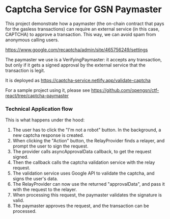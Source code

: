 # Captcha Service for GSN Paymaster

This project demonstrate how a paymaster (the on-chain contract that pays for the gasless transactions) 
can require an external service (in this case, CAPTCHA)
to approve a transaction.
This way, we can avoid spam from anonymous calling users.

https://www.google.com/recaptcha/admin/site/465756249/settings


The paymaster we use is a VerifyingPaymaster: it accepts any transaction, but only if it gets a signed approval
by the external service that the transaction is legit.

It is deployed as https://captcha-service.netlify.app/validate-captcha

For a sample project using it, please see https://github.com/opengsn/ctf-react/tree/captcha-paymaster

        
### Technical Application flow

This is what happens under the hood:

1. The user has to click the "I'm not a robot" button. In the background, 
    a new captcha response is created.
2. When clicking the "Action" button, the RelayProvider finds a relayer, and prompt the user to sign the request.
3. The provider calls asyncApprovalData callback, to get the request signed.
4. Then the callback calls the captcha validation service with the relay request.
5. The validation service uses Google API to validate the captcha, and signs the user's data.
6. The RelayProvider can now use the returned "approvalData", and pass it with the request to the relayer.
7. When processing this request, the paymaster validates the signature is valid.
8. The paymaster approves the request, and the transaction can be processed.

